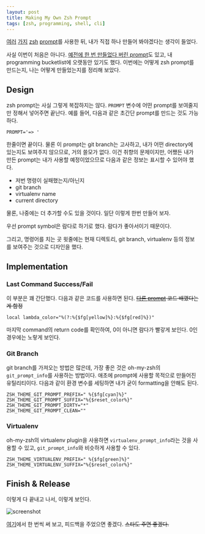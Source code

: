 ```yaml
---
layout: post
title: Making My Own Zsh Prompt
tags: [zsh, programming, shell, cli]
---
```


[여러](https://github.com/sindresorhus/pure) [가지](https://github.com/marszall87/lambda-pure) [zsh](https://github.com/romkatv/powerlevel10k) [prompt](https://github.com/agnoster/agnoster-zsh-theme)를 사용한 뒤, 내가 직접 하나 만들어 봐야겠다는 생각이 들었다.

사실 이번이 처음은 아니다. [예전에 한 번 만들었다 버린 prompt](https://github.com/sohnryang/fattyarrow)도 있고, 내 programming bucketlist에 오랫동안 있기도 했다. 이번에는 어떻게 zsh prompt를 만드는지, 나는 어떻게 만들었는지를 정리해 보았다.

## Design
zsh prompt는 사실 그렇게 복잡하지는 않다. `PROMPT` 변수에 어떤 prompt를 보여줄지만 정해서 넣어주면 끝난다. 예를 들어, 다음과 같은 초간단 prompt를 만드는 것도 가능하다.

```shell
PROMPT='=> '
```

한줄이면 끝이다. 물론 이 prompt는 git branch는 고사하고, 내가 어떤 directory에 있는지도 보여주지 않으므로, 거의 쓸모가 없다. 이건 취향의 문제이지만, 어쨌든 내가 만든 prompt는 내가 사용할 예정이었으므로 다음과 같은 정보는 표시할 수 있어야 했다.

- 저번 명령이 실패했는지/아닌지
- git branch
- virtualenv name
- current directory

물론, 나중에는 더 추가할 수도 있을 것이다. 일단 이렇게 한번 만들어 보자.

우선 prompt symbol은 람다로 하기로 했다. 람다가 좋아서이기 때문이다.

그리고, 명령어를 치는 곳 윗줄에는 현재 디렉토리, git branch, virtualenv 등의 정보를 보여주는 것으로 디자인을 했다.

## Implementation

### Last Command Success/Fail
이 부분은 꽤 간단했다. 다음과 같은 코드를 사용하면 된다. ~~[다른 prompt](https://github.com/robbyrussell/oh-my-zsh/blob/master/themes/robbyrussell.zsh-theme) 코드 배꼈다는게 함정~~

```shell
local lambda_color="%(?:%{$fg[yellow]%}:%{$fg[red]%})"
```

마지막 command의 return code를 확인하여, 0이 아니면 람다가 빨갛게 보인다. 0인 경우에는 노랗게 보인다.

### Git Branch
git branch를 가져오는 방법은 많은데, 가장 좋은 것은 oh-my-zsh의 `git_prompt_info`를 사용하는 방법이다. 애초에 prompt에 사용할 목적으로 만들어진 유틸리티이다. 다음과 같이 환경 변수를 세팅하면 내가 굳이 formatting을 안해도 된다.

```shell
ZSH_THEME_GIT_PROMPT_PREFIX=" %{$fg[cyan]%}"
ZSH_THEME_GIT_PROMPT_SUFFIX="%{$reset_color%}"
ZSH_THEME_GIT_PROMPT_DIRTY="*"
ZSH_THEME_GIT_PROMPT_CLEAN=""
```

### Virtualenv
oh-my-zsh의 virtualenv plugin을 사용하면 `virtualenv_prompt_info`라는 것을 사용할 수 있고, `git_prompt_info`와 비슷하게 사용할 수 있다.

```shell
ZSH_THEME_VIRTUALENV_PREFIX=" %{$fg[green]%}"
ZSH_THEME_VIRTUALENV_SUFFIX="%{$reset_color%}"
```

## Finish & Release
이렇게 다 끝내고 나서, 이렇게 보인다.

![screenshot](https://rawcdn.githack.com/sohnryang/lambda-minimal-theme/ec441881d3c355c4d377edd4a08e59cf89924221/screenshot.png)

[여기](https://github.com/sohnryang/lambda-minimal-theme)에서 한 번씩 써 보고, 피드백을 주었으면 좋겠다. ~~스타도 주면 좋겠다.~~
